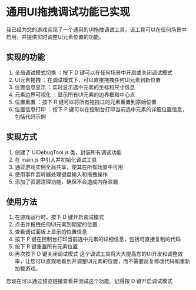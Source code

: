# 通用UI拖拽调试功能已实现
我已经为您的游戏实现了一个通用的UI拖拽调试工具，该工具可以在任何场景中启用，并提供实时调整UI元素位置的功能。

## 实现的功能
1. 全局调试模式切换 ：按下 D 键可以在任何场景中开启或关闭调试模式
2. UI元素拖拽 ：在调试模式下，可以直接拖拽任何UI元素到新位置
3. 位置信息显示 ：实时显示选中元素的坐标和尺寸信息
4. 元素边界可视化 ：显示所有UI元素的边界框和中心点
5. 位置重置 ：按下 R 键可以将所有拖拽过的元素重置到原始位置
6. 位置信息打印 ：按下 P 键可以在控制台打印当前选中元素的详细位置信息，包括代码示例
## 实现方式
1. 创建了 UIDebugTool.js 类，封装所有调试功能
2. 在 main.js 中引入并初始化调试工具
3. 通过游戏实例全局共享，使其在所有场景中可用
4. 使用事件监听器处理键盘输入和拖拽操作
5. 添加了资源清理功能，确保不会造成内存泄漏
## 使用方法
1. 在游戏运行时，按下 D 键开启调试模式
2. 点击并拖拽任何UI元素到期望的位置
3. 查看调试面板上显示的位置信息
4. 按下 P 键在控制台打印当前选中元素的详细信息，包括可直接复制的代码
5. 按下 R 键重置所有元素位置
6. 再次按下 D 键关闭调试模式
这个调试工具将大大提高您的UI开发和调整效率，让您可以直观地看到并调整UI元素的位置，而不需要反复修改代码和重新加载游戏。

您现在可以通过预览链接查看并测试这个功能。记得按 D 键开启调试模式